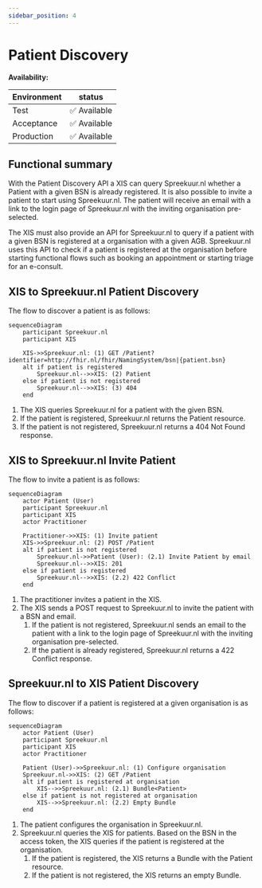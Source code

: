 ```yaml
---
sidebar_position: 4
---
```

# Patient Discovery
**Availability:**

| Environment | status       |
|-------------|--------------|
| Test        | ✅ Available  |
| Acceptance  | ✅ Available  |
| Production  | ✅ Available  |

## Functional summary
With the Patient Discovery API a XIS can query Spreekuur.nl whether a Patient with a given BSN is already registered. It is 
also possible to invite a patient to start using Spreekuur.nl. The patient will receive an email with a link to 
the login page of Spreekuur.nl with the inviting organisation pre-selected. 

The XIS must also provide an API for Spreekuur.nl to query if a patient with a given BSN is registered at a organisation
with a given AGB. Spreekuur.nl uses this API to check if a patient is registered at the organisation before starting 
functional flows such as booking an appointment or starting triage for an e-consult.

## XIS to Spreekuur.nl Patient Discovery
The flow to discover a patient is as follows:
```mermaid
sequenceDiagram    
    participant Spreekuur.nl
    participant XIS

    XIS->>Spreekuur.nl: (1) GET /Patient?identifier=http://fhir.nl/fhir/NamingSystem/bsn|{patient.bsn}
    alt if patient is registered
        Spreekuur.nl-->>XIS: (2) Patient
    else if patient is not registered
        Spreekuur.nl-->>XIS: (3) 404
    end
```
1. The XIS queries Spreekuur.nl for a patient with the given BSN. 
2. If the patient is registered, Spreekuur.nl returns the Patient resource.
3. If the patient is not registered, Spreekuur.nl returns a 404 Not Found response.

## XIS to Spreekuur.nl Invite Patient
The flow to invite a patient is as follows:
```mermaid
sequenceDiagram
    actor Patient (User)
    participant Spreekuur.nl
    participant XIS
    actor Practitioner

    Practitioner->>XIS: (1) Invite patient
    XIS->>Spreekuur.nl: (2) POST /Patient
    alt if patient is not registered
        Spreekuur.nl->>Patient (User): (2.1) Invite Patient by email
        Spreekuur.nl-->>XIS: 201
    else if patient is registered
        Spreekuur.nl-->>XIS: (2.2) 422 Conflict
    end
```
1. The practitioner invites a patient in the XIS.
2. The XIS sends a POST request to Spreekuur.nl to invite the patient with a BSN and email.
    1. If the patient is not registered, Spreekuur.nl sends an email to the patient with a link to the login page of 
        Spreekuur.nl with the inviting organisation pre-selected.
    2. If the patient is already registered, Spreekuur.nl returns a 422 Conflict response.

## Spreekuur.nl to XIS Patient Discovery
The flow to discover if a patient is registered at a given organisation is as follows:
```mermaid
sequenceDiagram
    actor Patient (User)
    participant Spreekuur.nl
    participant XIS
    actor Practitioner
    
    Patient (User)->>Spreekuur.nl: (1) Configure organisation
    Spreekuur.nl->>XIS: (2) GET /Patient
    alt if patient is registered at organisation
        XIS-->>Spreekuur.nl: (2.1) Bundle<Patient>
    else if patient is not registered at organisation
        XIS-->>Spreekuur.nl: (2.2) Empty Bundle
    end
```
1. The patient configures the organisation in Spreekuur.nl.
2. Spreekuur.nl queries the XIS for patients. Based on the BSN in the access token, the XIS queries if the patient is registered at the organisation.
   1. If the patient is registered, the XIS returns a Bundle with the Patient resource.
   2. If the patient is not registered, the XIS returns an empty Bundle.